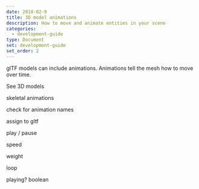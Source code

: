 ```yaml
---
date: 2018-02-9
title: 3D model animations
description: How to move and animate entities in your scene
categories:
  - development-guide
type: Document
set: development-guide
set_order: 2
---
```


glTF models can include animations. Animations tell the mesh how to move over time.

See 3D models

skeletal animations

check for animation names

assign to gltf

play / pause

speed

weight

loop

playing? boolean
